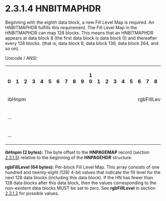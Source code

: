 <html dir="LTR" xmlns:mshelp="http://msdn.microsoft.com/mshelp" xmlns:ddue="http://ddue.schemas.microsoft.com/authoring/2003/5" xmlns:xlink="http://www.w3.org/1999/xlink" xmlns:tool="http://www.microsoft.com/tooltip">
    <head>
        <meta http-equiv="Content-Type" content="text/html; CHARSET=utf-8"></meta>
        <meta name="save" content="history"></meta>
        <title>2.3.1.4 HNBITMAPHDR</title>
        <xml>
            <mshelp:toctitle title="2.3.1.4 HNBITMAPHDR"></mshelp:toctitle>
            <mshelp:rltitle title="[MS-PST]: HNBITMAPHDR"></mshelp:rltitle>
            <mshelp:keyword index="A" term="822e2327-b29d-4ec4-91be-45637a438d40"></mshelp:keyword>
            <mshelp:attr name="DCSext.ContentType" value="open specification"></mshelp:attr>
            <mshelp:attr name="AssetID" value="822e2327-b29d-4ec4-91be-45637a438d40"></mshelp:attr>
            <mshelp:attr name="TopicType" value="kbRef"></mshelp:attr>
            <mshelp:attr name="DCSext.Title" value="[MS-PST]: HNBITMAPHDR" />
        </xml>
    </head>
    <body>
        <div id="header">
            <h1 class="heading">2.3.1.4 HNBITMAPHDR</h1>
        </div>
        <div id="mainSection">
            <div id="mainBody">
                <div id="allHistory" class="saveHistory"></div>
                <div id="sectionSection0" class="section" name="collapseableSection">
                    

<p>Beginning with the eighth data block, a new Fill Level Map
is required. An HNBITMAPHDR fulfills this requirement. The Fill Level Map in
the HNBITMAPHDR can map 128 blocks. This means that an HNBITMAPHDR appears at
data block 8 (the first data block is data block 0) and thereafter every 128
blocks. (that is, data block 8, data block 136, data block 264, and so on).</p>

<p>Unicode / ANSI:</p>

<table>
 <tr>
  <th><p><br>0</p></th>
  <th><p><br>1</p></th>
  <th><p><br>2</p></th>
  <th><p><br>3</p></th>
  <th><p><br>4</p></th>
  <th><p><br>5</p></th>
  <th><p><br>6</p></th>
  <th><p><br>7</p></th>
  <th><p><br>8</p></th>
  <th><p><br>9</p></th>
  <th><p>1<br>0</p></th>
  <th><p><br>1</p></th>
  <th><p><br>2</p></th>
  <th><p><br>3</p></th>
  <th><p><br>4</p></th>
  <th><p><br>5</p></th>
  <th><p><br>6</p></th>
  <th><p><br>7</p></th>
  <th><p><br>8</p></th>
  <th><p><br>9</p></th>
  <th><p>2<br>0</p></th>
  <th><p><br>1</p></th>
  <th><p><br>2</p></th>
  <th><p><br>3</p></th>
  <th><p><br>4</p></th>
  <th><p><br>5</p></th>
  <th><p><br>6</p></th>
  <th><p><br>7</p></th>
  <th><p><br>8</p></th>
  <th><p><br>9</p></th>
  <th><p>3<br>0</p></th>
  <th><p><br>1</p></th>
 </tr>
 <tr>
  <td colspan="16">
  <p>ibHnpm</p>
  </td>
  <td colspan="16">
  <p>rgbFillLevel
  (64 bytes)</p>
  </td>
 </tr>
 <tr>
  <td colspan="32">
  <p>...</p>
  </td>
 </tr>
 <tr>
  <td colspan="32">
  <p>...</p>
  </td>
 </tr>
</table>

<p><b>ibHnpm (2 bytes):</b> The byte offset to the <b>HNPAGEMAP</b>
record (section <a href="291653c0-b347-4c5b-ba41-85ad780b4ba4.md">2.3.1.5</a>)
relative to the beginning of the <b>HNPAGEHDR</b> structure.</p>

<p><b>rgbFillLevel (64 bytes):</b> Per-block Fill Level
Map. This array consists of one hundred and twenty-eight (128) 4-bit values
that indicate the fill level for the next 128 data blocks (including this data
block). If the HN has fewer than 128 data blocks after this data block, then the
values corresponding to the non-existent data blocks MUST be set to zero. See <b>rgbFillLevel</b>
in section <a href="8e4ae05c-3c24-4103-b7e5-ffef6f244834.md">2.3.1.2</a> for
possible values.</p>
                </div>
            </div>
        </div>
    </body>
</html>